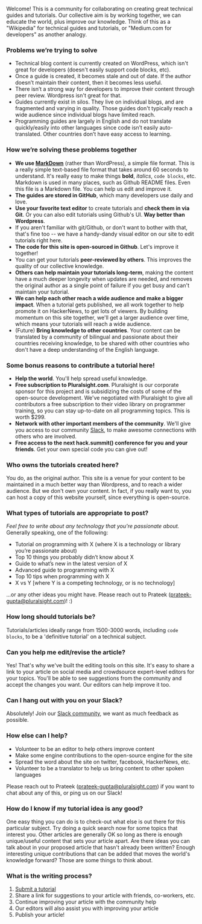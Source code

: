 Welcome!  This is a community for collaborating on creating great technical guides and tutorials.
Our collective aim is by working together, we can educate the world, plus improve our knowledge.
Think of this as a "Wikipedia" for technical guides and tutorials, or "Medium.com for developers" as another analogy.

### Problems we’re trying to solve

- Technical blog content is currently created on WordPress, which isn't great for developers (doesn't easily support code blocks, etc).
- Once a guide is created, it becomes stale and out of date. If the author doesn’t maintain their content, then it becomes less useful.
- There isn’t a strong way for developers to improve their content through peer review.  Wordpress isn't great for that.
- Guides currently exist in silos.  They live on individual blogs, and are fragmented and varying in quality.  Those guides don't typically reach a wide audience since individual blogs have limited reach.
- Programming guides are largely in English and do not translate quickly/easily into other languages since code isn’t easily auto-translated.  Other countries don’t have easy access to learning.

### How we’re solving these problems together

- **We use [MarkDown](http://daringfireball.net/projects/markdown/basics)** (rather than WordPress), a simple file format.  This is a really simple text-based file format that takes around 60 seconds to understand.  It's really easy to make things **bold**, _italics_, `code blocks`, etc.  Markdown is used in many places, such as Github README files.  Even this file is a Markdown file.  You can help us edit and improve it.
- **The guides are stored in GitHub**, which many developers use daily and love.
- **Use your favorite text editor** to create tutorials and **check them in via Git**.  Or you can also edit tutorials using Github's UI.  **Way better than Wordpress**.
- If you aren't familiar with git/Github, or don't want to bother with that, that's fine too -- we have a handy-dandy visual editor on our site to edit tutorials right here.
- **The code for this site is open-sourced in Github**.  Let's improve it together!
- You can get your tutorials **peer-reviewed by others**.  This improves the quality of our collective knowledge.
- **Others can help maintain your tutorials long-term**, making the content have a much deeper longevity when updates are needed, and removes the original author as a single point of failure if you get busy and can't maintain your tutorial.
- **We can help each other reach a wide audience and make a bigger impact**.  When a tutorial gets published, we all work together to help promote it on HackerNews, to get lots of viewers.  By building momentum on this site together, we'll get a larger audience over time, which means your tutorials will reach a wide audience.
- (Future) **Bring knowledge to other countries**.  Your content can be translated by a community of bilingual and passionate about their countries receiving knowledge, to be shared with other countries who don't have a deep understanding of the English language.

### Some bonus reasons to contribute a tutorial here!
* **Help the world**.  You'll help spread useful knowledge.
* **Free subscription to Pluralsight.com**.  Pluralsight is our corporate sponsor for this project and is subsidizing the costs of some of the open-source development.  We've negotiated with Pluralsight to give all contributors a free subscription to their video library on programmer training, so you can stay up-to-date on all programming topics.  This is worth $299.
* **Network with other important members of the community**.  We'll give you access to our community [Slack](https://hackguides.typeform.com/to/ZroxPD), to make awesome connections with others who are involved.
* **Free access to the next hack.summit() conference for you and your friends**.  Get your own special code you can give out!

### Who owns the tutorials created here?

You do, as the original author.  This site is a venue for your content to be maintained in a much better way than Wordpress, and to reach a wider audience.  But we don't own your content.  In fact, if you really want to, you can host a copy of this website yourself, since everything is open-source.

### What types of tutorials are appropriate to post?

*Feel free to write about any technology that you're passionate about.* Generally speaking, one of the following:

* Tutorial on programming with X (where X is a technology or library you’re passionate about)
* Top 10 things you probably didn’t know about X
* Guide to what’s new in the latest version of X
* Advanced guide to programming with X
* Top 10 tips when programming with X
* X vs Y [where Y is a competing technology, or is no technology]

...or any other ideas you might have.  Please reach out to Prateek (prateek-gupta@pluralsight.com)! :)

### How long should tutorials be?

Tutorials/articles ideally range from 1500-3000 words, including `code blocks`, to be a 'definitive tutorial' on a technical subject.

### Can you help me edit/revise the article?
Yes! That's why we've built the editing tools on this site. It's easy to share a link to your article on social media and crowdsource expert-level editors for your topics. You'll be able to see suggestions from the community and accept the changes you want. Our editors can help improve it too.

### Can I hang out with you on your Slack?

Absolutely! Join our [Slack community](https://hackguides.herokuapp.com/), we want as much feedback as possible.

### How else can I help?

* Volunteer to be an editor to help others improve content
* Make some engine contributions to the open-source engine for the site
* Spread the word about the site on twitter, facebook, HackerNews, etc.
* Volunteer to be a translator to help us bring content to other spoken languages

Please reach out to Prateek (prateek-gupta@pluralsight.com) if you want to chat about any of this, or ping us on our Slack!

### How do I know if my tutorial idea is any good?
One easy thing you can do is to check-out what else is out there for this particular subject. Try doing a quick search now for some topics that interest you. Other articles are generally OK so long as there is enough unique/useful content that sets your article apart. Are there ideas you can talk about in your proposed article that hasn't already been written? Enough interesting unique contributions that can be added that moves the world's knowledge forward? Those are some things to think about.

### What is the writing process?
1. [Submit a tutorial](/write/)
2. Share a link for suggestions to your article with friends, co-workers, etc.
3. Continue improving your article with the community help
4. Our editors will also assist you with improving your article
5. Publish your article!

